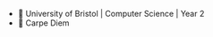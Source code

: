 - :school: University of Bristol | Computer Science | Year 2
- :musical_keyboard: Carpe Diem

<!--START_SECTION:waka-->

<!--END_SECTION:waka-->